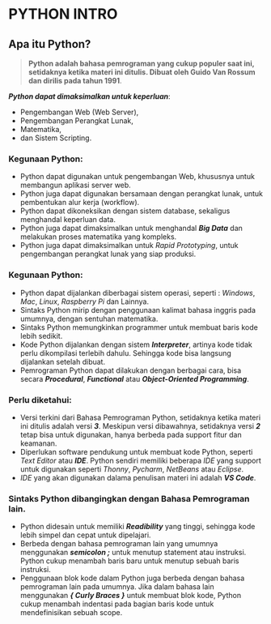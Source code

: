 # PYTHON INTRO

## Apa itu Python?

> **Python adalah bahasa pemrograman yang cukup populer saat ini, setidaknya ketika materi ini ditulis. Dibuat oleh Guido Van Rossum dan dirilis pada tahun 1991**.

**_Python dapat dimaksimalkan untuk keperluan_**:

- Pengembangan Web (Web Server),
- Pengembangan Perangkat Lunak,
- Matematika,
- dan Sistem Scripting.

### Kegunaan Python:

- Python dapat digunakan untuk pengembangan Web, khususnya untuk membangun aplikasi server web.
- Python juga dapat digunakan bersamaan dengan perangkat lunak, untuk pembentukan alur kerja (workflow).
- Python dapat dikoneksikan dengan sistem database, sekaligus menghandal keperluan data.
- Python juga dapat dimaksimalkan untuk menghandal **_Big Data_** dan melakukan proses matematika yang kompleks.
- Python juga dapat dimaksimalkan untuk _Rapid Prototyping_, untuk pengembangan perangkat lunak yang siap produksi.

### Kegunaan Python:

- Python dapat dijalankan diberbagai sistem operasi, seperti : _Windows_, _Mac_, _Linux_, _Raspberry Pi_ dan Lainnya.
- Sintaks Python mirip dengan penggunaan kalimat bahasa inggris pada umumnya, dengan sentuhan matematika.
- Sintaks Python memungkinkan programmer untuk membuat baris kode lebih sedikit.
- Kode Python dijalankan dengan sistem **_Interpreter_**, artinya kode tidak perlu dikompilasi terlebih dahulu. Sehingga kode bisa langsung dijalankan setelah dibuat.
- Pemrograman Python dapat dilakukan dengan berbagai cara, bisa secara **_Procedural_**, **_Functional_** atau **_Object-Oriented Programming_**.

### Perlu diketahui:

- Versi terkini dari Bahasa Pemrograman Python, setidaknya ketika materi ini ditulis adalah versi **_3_**. Meskipun versi dibawahnya, setidaknya versi **_2_** tetap bisa untuk digunakan, hanya berbeda pada support fitur dan keamanan.
- Diperlukan software pendukung untuk membuat kode Python, seperti _Text Editor_ atau **_IDE_**. Python sendiri memiliki beberapa _IDE_ yang support untuk digunakan seperti _Thonny_, _Pycharm_, _NetBeans_ atau _Eclipse_.
- _IDE_ yang akan digunakan dalama penulisan materi ini adalah **_VS Code_**.

### Sintaks Python dibangingkan dengan Bahasa Pemrograman lain.

- Python didesain untuk memiliki **_Readibility_** yang tinggi, sehingga kode lebih simpel dan cepat untuk dipelajari.
- Berbeda dengan bahasa pemrograman lain yang umumnya menggunakan **_semicolon ;_** untuk menutup statement atau instruksi. Python cukup menambah baris baru untuk menutup sebuah baris instruksi.
- Penggunaan blok kode dalam Python juga berbeda dengan bahasa pemrograman lain pada umumnya. Jika dalam bahasa lain menggunakan **_{ Curly Braces }_** untuk membuat blok kode, Python cukup menambah indentasi pada bagian baris kode untuk mendefinisikan sebuah scope.
